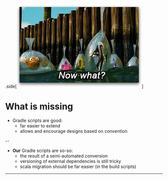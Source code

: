 .side[![Now what?](imgs/finding-nemo-now-what.jpg)]
# What is missing

- Gradle scripts are good:
   - far easier to extend
   - allows and encourage designs based on convention


--

- **Our** Gradle scripts are so-so:
   - the result of a semi-automated conversion
   - versioning of external dependencies is still tricky
   - scala migration should be far easier (in the build scripts)

---
